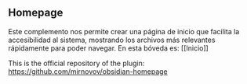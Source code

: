 ## Homepage
Este complemento nos permite crear una página de inicio que facilita la accesibilidad al sistema, mostrando los archivos más relevantes rápidamente para poder navegar. En esta bóveda es: [[Inicio]]

This is the official repository of the plugin: https://github.com/mirnovov/obsidian-homepage